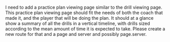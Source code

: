 I need to add a practice plan viewing page similar to the drill viewing page. This practice plan viewing page should fit the needs of both the coach that made it, and the player that will be doing the plan. 
It should at a glance show a summary of all the drills in a vertical timeline, with drills sized according to the mean amount of time it is expected to take. 
Please create a new route for that and a page and server and possibly page.server.